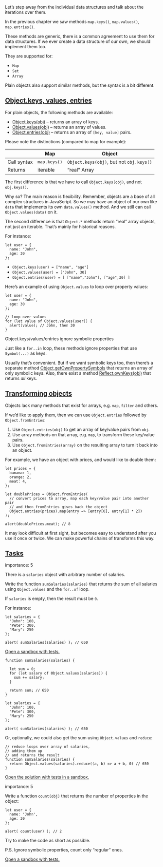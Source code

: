 Let’s step away from the individual data structures and talk about the iterations over them.

In the previous chapter we saw methods `map.keys()`, `map.values()`, `map.entries()`.

These methods are generic, there is a common agreement to use them for data structures. If we ever create a data structure of our own, we should implement them too.

They are supported for:

-   `Map`
-   `Set`
-   `Array`

Plain objects also support similar methods, but the syntax is a bit different.

## [Object.keys, values, entries](https://javascript.info/keys-values-entries#object-keys-values-entries)

For plain objects, the following methods are available:

-   [Object.keys(obj)](https://developer.mozilla.org/en-US/docs/Web/JavaScript/Reference/Global_Objects/Object/keys) – returns an array of keys.
-   [Object.values(obj)](https://developer.mozilla.org/en-US/docs/Web/JavaScript/Reference/Global_Objects/Object/values) – returns an array of values.
-   [Object.entries(obj)](https://developer.mozilla.org/en-US/docs/Web/JavaScript/Reference/Global_Objects/Object/entries) – returns an array of `[key, value]` pairs.

Please note the distinctions (compared to map for example):

|  | Map | Object |
| --- | --- | --- |
| Call syntax | `map.keys()` | `Object.keys(obj)`, but not `obj.keys()` |
| Returns | iterable | “real” Array |

The first difference is that we have to call `Object.keys(obj)`, and not `obj.keys()`.

Why so? The main reason is flexibility. Remember, objects are a base of all complex structures in JavaScript. So we may have an object of our own like `data` that implements its own `data.values()` method. And we still can call `Object.values(data)` on it.

The second difference is that `Object.*` methods return “real” array objects, not just an iterable. That’s mainly for historical reasons.

For instance:

```
let user = {
  name: "John",
  age: 30
};
```

-   `Object.keys(user) = ["name", "age"]`
-   `Object.values(user) = ["John", 30]`
-   `Object.entries(user) = [ ["name","John"], ["age",30] ]`

Here’s an example of using `Object.values` to loop over property values:

```
let user = {
  name: "John",
  age: 30
};

// loop over values
for (let value of Object.values(user)) {
  alert(value); // John, then 30
}
```

Object.keys/values/entries ignore symbolic properties

Just like a `for..in` loop, these methods ignore properties that use `Symbol(...)` as keys.

Usually that’s convenient. But if we want symbolic keys too, then there’s a separate method [Object.getOwnPropertySymbols](https://developer.mozilla.org/en-US/docs/Web/JavaScript/Reference/Global_Objects/Object/getOwnPropertySymbols) that returns an array of only symbolic keys. Also, there exist a method [Reflect.ownKeys(obj)](https://developer.mozilla.org/en-US/docs/Web/JavaScript/Reference/Global_Objects/Reflect/ownKeys) that returns _all_ keys.

## [Transforming objects](https://javascript.info/keys-values-entries#transforming-objects)

Objects lack many methods that exist for arrays, e.g. `map`, `filter` and others.

If we’d like to apply them, then we can use `Object.entries` followed by `Object.fromEntries`:

1.  Use `Object.entries(obj)` to get an array of key/value pairs from `obj`.
2.  Use array methods on that array, e.g. `map`, to transform these key/value pairs.
3.  Use `Object.fromEntries(array)` on the resulting array to turn it back into an object.

For example, we have an object with prices, and would like to double them:

```
let prices = {
  banana: 1,
  orange: 2,
  meat: 4,
};

let doublePrices = Object.fromEntries(
  // convert prices to array, map each key/value pair into another pair
  // and then fromEntries gives back the object
  Object.entries(prices).map(entry => [entry[0], entry[1] * 2])
);

alert(doublePrices.meat); // 8
```

It may look difficult at first sight, but becomes easy to understand after you use it once or twice. We can make powerful chains of transforms this way.

## [Tasks](https://javascript.info/keys-values-entries#tasks)

importance: 5

There is a `salaries` object with arbitrary number of salaries.

Write the function `sumSalaries(salaries)` that returns the sum of all salaries using `Object.values` and the `for..of` loop.

If `salaries` is empty, then the result must be `0`.

For instance:

```
let salaries = {
  "John": 100,
  "Pete": 300,
  "Mary": 250
};

alert( sumSalaries(salaries) ); // 650
```

[Open a sandbox with tests.](https://plnkr.co/edit/3GeBocsoIurq4kJU?p=preview)

```
function sumSalaries(salaries) {

  let sum = 0;
  for (let salary of Object.values(salaries)) {
    sum += salary;
  }

  return sum; // 650
}

let salaries = {
  "John": 100,
  "Pete": 300,
  "Mary": 250
};

alert( sumSalaries(salaries) ); // 650
```

Or, optionally, we could also get the sum using `Object.values` and `reduce`:

```
// reduce loops over array of salaries,
// adding them up
// and returns the result
function sumSalaries(salaries) {
  return Object.values(salaries).reduce((a, b) => a + b, 0) // 650
}
```

[Open the solution with tests in a sandbox.](https://plnkr.co/edit/70glWlRJ22XYpdA7?p=preview)

importance: 5

Write a function `count(obj)` that returns the number of properties in the object:

```
let user = {
  name: 'John',
  age: 30
};

alert( count(user) ); // 2
```

Try to make the code as short as possible.

P.S. Ignore symbolic properties, count only “regular” ones.

[Open a sandbox with tests.](https://plnkr.co/edit/vPFL4Dyi1Wmml0lm?p=preview)